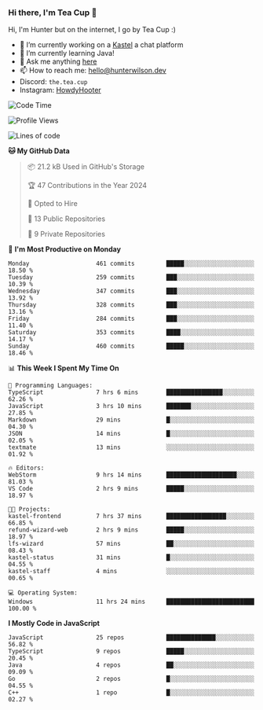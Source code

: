 ### Hi there, I'm Tea Cup 👋 

Hi, I'm Hunter but on the internet, I go by Tea Cup :)

- 🔭 I’m currently working on a [Kastel](https://github.com/KastelApp) a chat platform
- 🌱 I’m currently learning Java!
- 💬 Ask me anything [here](https://github.com/TheTeaCup/TheTeaCup/issues)
- 📫 How to reach me: [hello@hunterwilson.dev](mailto:hello@hunterwilson.dev)
- Discord: `the.tea.cup`
- Instagram: [HowdyHooter](https://instagram.com/HowdyHooter)

<!--START_SECTION:waka-->
![Code Time](http://img.shields.io/badge/Code%20Time-442%20hrs%2057%20mins-blue)

![Profile Views](http://img.shields.io/badge/Profile%20Views-1-blue)

![Lines of code](https://img.shields.io/badge/From%20Hello%20World%20I%27ve%20Written-880.8%20thousand%20lines%20of%20code-blue)

**🐱 My GitHub Data** 

> 📦 21.2 kB Used in GitHub's Storage 
 > 
> 🏆 47 Contributions in the Year 2024
 > 
> 💼 Opted to Hire
 > 
> 📜 13 Public Repositories 
 > 
> 🔑 9 Private Repositories 
 > 
📅 **I'm Most Productive on Monday** 

```text
Monday                   461 commits         █████░░░░░░░░░░░░░░░░░░░░   18.50 % 
Tuesday                  259 commits         ███░░░░░░░░░░░░░░░░░░░░░░   10.39 % 
Wednesday                347 commits         ███░░░░░░░░░░░░░░░░░░░░░░   13.92 % 
Thursday                 328 commits         ███░░░░░░░░░░░░░░░░░░░░░░   13.16 % 
Friday                   284 commits         ███░░░░░░░░░░░░░░░░░░░░░░   11.40 % 
Saturday                 353 commits         ████░░░░░░░░░░░░░░░░░░░░░   14.17 % 
Sunday                   460 commits         █████░░░░░░░░░░░░░░░░░░░░   18.46 % 
```


📊 **This Week I Spent My Time On** 

```text
💬 Programming Languages: 
TypeScript               7 hrs 6 mins        ████████████████░░░░░░░░░   62.26 % 
JavaScript               3 hrs 10 mins       ███████░░░░░░░░░░░░░░░░░░   27.85 % 
Markdown                 29 mins             █░░░░░░░░░░░░░░░░░░░░░░░░   04.30 % 
JSON                     14 mins             █░░░░░░░░░░░░░░░░░░░░░░░░   02.05 % 
textmate                 13 mins             ░░░░░░░░░░░░░░░░░░░░░░░░░   01.92 % 

🔥 Editors: 
WebStorm                 9 hrs 14 mins       ████████████████████░░░░░   81.03 % 
VS Code                  2 hrs 9 mins        █████░░░░░░░░░░░░░░░░░░░░   18.97 % 

🐱‍💻 Projects: 
kastel-frontend          7 hrs 37 mins       █████████████████░░░░░░░░   66.85 % 
refund-wizard-web        2 hrs 9 mins        █████░░░░░░░░░░░░░░░░░░░░   18.97 % 
lfs-wizard               57 mins             ██░░░░░░░░░░░░░░░░░░░░░░░   08.43 % 
kastel-status            31 mins             █░░░░░░░░░░░░░░░░░░░░░░░░   04.55 % 
kastel-staff             4 mins              ░░░░░░░░░░░░░░░░░░░░░░░░░   00.65 % 

💻 Operating System: 
Windows                  11 hrs 24 mins      █████████████████████████   100.00 % 
```

**I Mostly Code in JavaScript** 

```text
JavaScript               25 repos            ██████████████░░░░░░░░░░░   56.82 % 
TypeScript               9 repos             █████░░░░░░░░░░░░░░░░░░░░   20.45 % 
Java                     4 repos             ██░░░░░░░░░░░░░░░░░░░░░░░   09.09 % 
Go                       2 repos             █░░░░░░░░░░░░░░░░░░░░░░░░   04.55 % 
C++                      1 repo              █░░░░░░░░░░░░░░░░░░░░░░░░   02.27 % 
```




<!--END_SECTION:waka-->
